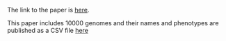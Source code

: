 The link to the paper is [here](https://journals.plos.org/plosbiology/article?id=10.1371/journal.pbio.3001755).

This paper includes 10000 genomes and their names and phenotypes are published as a CSV file [here](https://ftp.ebi.ac.uk/pub/databases/cryptic/release_june2022/reuse/CRyPTIC_reuse_table_20221019.csv)
